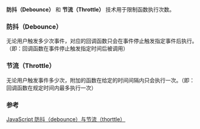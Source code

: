 **防抖（Debounce）** 和 **节流（Throttle）** 技术用于限制函数执行次数。

### 防抖（Debounce）

无论用户触发多少次事件，对应的回调函数只会在事件停止触发指定事件后执行。（即：回调函数在事件停止触发指定时间后被调用）

### 节流（Throttle）

无论用户触发事件多少次，附加的函数在给定的时间间隔内只会执行一次。（即：回调函数在规定时间内最多执行一次）

### 参考

[JavaScript 防抖（debounce）与节流（thorttle）](https://juejin.cn/post/7100920925259825188)